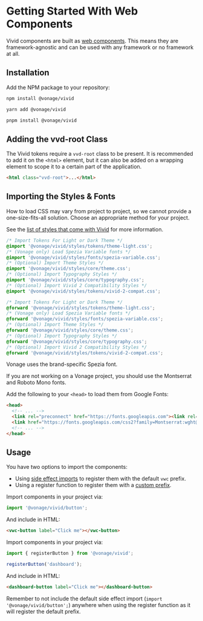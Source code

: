 # Getting Started With Web Components

Vivid components are built as [web components](https://developer.mozilla.org/en-US/docs/Web/API/Web_components). This means they are framework-agnostic and can be used with any framework or no framework at all.

## Installation

Add the NPM package to your repository:

<vwc-tabs>
<vwc-tab label="npm"></vwc-tab>
<vwc-tab-panel>

```sh
npm install @vonage/vivid
```

</vwc-tab-panel>
<vwc-tab label="yarn"></vwc-tab>
<vwc-tab-panel>

```sh
yarn add @vonage/vivid
```

</vwc-tab-panel>
<vwc-tab label="pnpm"></vwc-tab>
<vwc-tab-panel>

```sh
pnpm install @vonage/vivid
```

</vwc-tab-panel>
</vwc-tabs>

## Adding the vvd-root Class

The Vivid tokens require a `vvd-root` class to be present. It is recommended to add it on the `<html>` element, but it can also be added on a wrapping element to scope it to a certain part of the application.

```html
<html class="vvd-root">...</html>
```

## Importing the Styles & Fonts

How to load CSS may vary from project to project, so we cannot provide a one-size-fits-all solution. Choose an appropriate method for your project.  

See the [list of styles that come with Vivid](/guides/styles) for more information.

<vwc-tabs>
<vwc-tab label="CSS"></vwc-tab>
<vwc-tab-panel>

```css
/* Import Tokens For Light or Dark Theme */
@import '@vonage/vivid/styles/tokens/theme-light.css';
/* (Vonage only) Load Spezia Variable fonts */
@import '@vonage/vivid/styles/fonts/spezia-variable.css';
/* (Optional) Import Theme Styles */
@import '@vonage/vivid/styles/core/theme.css';
/* (Optional) Import Typography Styles */
@import '@vonage/vivid/styles/core/typography.css';
/* (Optional) Import Vivid 2 Compatibility Styles */
@import '@vonage/vivid/styles/tokens/vivid-2-compat.css';
```

</vwc-tab-panel>
<vwc-tab label="SCSS"></vwc-tab>
<vwc-tab-panel>

```scss
/* Import Tokens For Light or Dark Theme */
@forward '@vonage/vivid/styles/tokens/theme-light.css';
/* (Vonage only) Load Spezia Variable fonts */
@forward '@vonage/vivid/styles/fonts/spezia-variable.css';
/* (Optional) Import Theme Styles */
@forward '@vonage/vivid/styles/core/theme.css';
/* (Optional) Import Typography Styles */
@forward '@vonage/vivid/styles/core/typography.css';
/* (Optional) Import Vivid 2 Compatibility Styles */
@forward '@vonage/vivid/styles/tokens/vivid-2-compat.css';
```

</vwc-tab-panel>
</vwc-tabs>

<vwc-action-group style="inline-size: 100%">
<vwc-accordion expand-mode="multi" style="inline-size: 100%">
<vwc-accordion-item heading="Not a Vonage Project?" expanded="false">

Vonage uses the brand-specific Spezia font.

If you are not working on a Vonage project, you should use the Montserrat and Roboto Mono fonts.

Add the following to your `<head>` to load them from Google Fonts:

```html
<head>
  <!-- ... -->
  <link rel="preconnect" href="https://fonts.googleapis.com"><link rel="preconnect" href="https://fonts.gstatic.com" crossorigin>
  <link href="https://fonts.googleapis.com/css2?family=Montserrat:wght@400;500;600&family=Roboto+Mono:wght@400;500&display=swap" rel="stylesheet">
  <!-- ... -->
</head>
```

</vwc-accordion-item>
</vwc-accordion>
</vwc-action-group>

## Usage

You have two options to import the components:

* Using [side effect imports](https://developer.mozilla.org/en-US/docs/Web/JavaScript/Reference/Statements/import#import_a_module_for_its_side_effects_only) to register them with the default `vwc` prefix.
* Using a register function to register them with a [custom prefix](/guides/prefix).

<vwc-tabs>
<vwc-tab label="Import"></vwc-tab>
<vwc-tab-panel>

Import components in your project via:

```js
import '@vonage/vivid/button';
```

And include in HTML:

```html
<vwc-button label="Click me"></vwc-button>
```

</vwc-tab-panel>
<vwc-tab label="Register Function"></vwc-tab>
<vwc-tab-panel>

Import components in your project via:

```js
import { registerButton } from '@vonage/vivid';

registerButton('dashboard');
```

And include in HTML:

```html
<dashboard-button label="Click me"></dashboard-button>
```

Remember to not include the default side effect import (`import '@vonage/vivid/button';`) anywhere when using the register function as it will register the default prefix.

</vwc-tab-panel>
</vwc-tabs>

